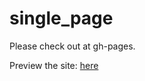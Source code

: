 # single_page

Please check out at gh-pages.

Preview the site: [here](http://hydnwang.github.io/single_page/)
